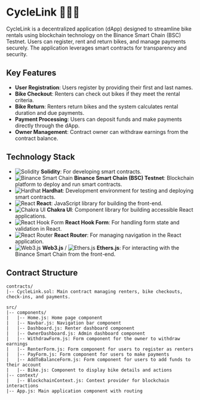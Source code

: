 # CycleLink 🚴‍♂️🔗

CycleLink is a decentralized application (dApp) designed to streamline bike rentals using blockchain technology on the Binance Smart Chain (BSC) Testnet. Users can register, rent and return bikes, and manage payments securely. The application leverages smart contracts for transparency and security.

## Key Features

- **User Registration**: Users register by providing their first and last names.
- **Bike Checkout**: Renters can check out bikes if they meet the rental criteria.
- **Bike Return**: Renters return bikes and the system calculates rental duration and due payments.
- **Payment Processing**: Users can deposit funds and make payments directly through the dApp.
- **Owner Management**: Contract owner can withdraw earnings from the contract balance.

## Technology Stack

- ![Solidity](https://img.shields.io/badge/Solidity-363636?logo=solidity&logoColor=white) **Solidity**: For developing smart contracts.
- ![Binance Smart Chain](https://img.shields.io/badge/Binance_Smart_Chain-F3BA2F?logo=binance&logoColor=white) **Binance Smart Chain (BSC) Testnet**: Blockchain platform to deploy and run smart contracts.
- ![Hardhat](https://img.shields.io/badge/Hardhat-FF9B00?logo=hardhat&logoColor=white) **Hardhat**: Development environment for testing and deploying smart contracts.
- ![React](https://img.shields.io/badge/React-20232A?logo=react&logoColor=61DAFB) **React**: JavaScript library for building the front-end.
- ![Chakra UI](https://img.shields.io/badge/Chakra_UI-319795?logo=chakra-ui&logoColor=white) **Chakra UI**: Component library for building accessible React applications.
- ![React Hook Form](https://img.shields.io/badge/React_Hook_Form-EC5990?logo=react-hook-form&logoColor=white) **React Hook Form**: For handling form state and validation in React.
- ![React Router](https://img.shields.io/badge/React_Router-CA4245?logo=react-router&logoColor=white) **React Router**: For managing navigation in the React application.
- ![Web3.js](https://img.shields.io/badge/Web3.js-F16822?logo=javascript&logoColor=white) **Web3.js** / ![Ethers.js](https://img.shields.io/badge/Ethers.js-6633CC?logo=ethereum&logoColor=white) **Ethers.js**: For interacting with the Binance Smart Chain from the front-end.

## Contract Structure

```plaintext
contracts/
|-- CycleLink.sol: Main contract managing renters, bike checkouts, check-ins, and payments.

src/
|-- components/
|   |-- Home.js: Home page component
|   |-- Navbar.js: Navigation bar component
|   |-- Dashboard.js: Renter dashboard component
|   |-- OwnerDashboard.js: Admin dashboard component
|   |-- WithdrawForm.js: Form component for the owner to withdraw earnings
|   |-- RenterForm.js: Form component for users to register as renters
|   |-- PayForm.js: Form component for users to make payments
|   |-- AddToBalanceForm.js: Form component for users to add funds to their account
|   |-- Bike.js: Component to display bike details and actions
|-- context/
|   |-- BlockchainContext.js: Context provider for blockchain interactions
|-- App.js: Main application component with routing